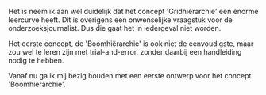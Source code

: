 
Het is neem ik aan wel duidelijk dat het concept 'Gridhiërarchie' een enorme leercurve heeft. Dit is overigens een onwenselijke vraagstuk voor de onderzoeksjournalist. Dus die gaat het in iedergeval niet worden.

Het eerste concept, de 'Boomhiërarchie' is ook niet de eenvoudigste, maar zou wel te leren zijn met trial-and-error, zonder daarbij een handleiding nodig te hebben.

Vanaf nu ga ik mij bezig houden met een eerste ontwerp voor het concept 'Boomhiërarchie'.

